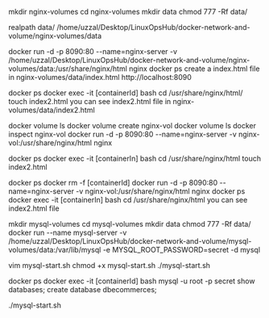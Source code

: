 mkdir nginx-volumes
cd nginx-volumes
mkdir data
chmod 777 -Rf data/

realpath data/
/home/uzzal/Desktop/LinuxOpsHub/docker-network-and-volume/nginx-volumes/data

docker run -d -p 8090:80 --name=nginx-server -v /home/uzzal/Desktop/LinuxOpsHub/docker-network-and-volume/nginx-volumes/data:/usr/share/nginx/html nginx
docker ps
create a index.html file in nginx-volumes/data/index.html
http://localhost:8090

docker ps
docker exec -it [containerId] bash
cd /usr/share/nginx/html/
touch index2.html
you can see index2.html file in nginx-volumes/data/index2.html

docker volume ls
docker volume create nginx-vol
docker volume ls
docker inspect nginx-vol
docker run -d -p 8090:80 --name=nginx-server -v nginx-vol:/usr/share/nginx/html nginx

docker ps
docker exec -it [containerIn] bash
cd /usr/share/nginx/html
touch index2.html

docker ps
docker rm -f [containerId]
docker run -d -p 8090:80 --name=nginx-server -v nginx-vol:/usr/share/nginx/html nginx
docker ps
docker exec -it [containerIn] bash
cd /usr/share/nginx/html
you can see index2.html file


mkdir mysql-volumes
cd mysql-volumes
mkdir data
chmod 777 -Rf data/
docker run --name mysql-server -v /home/uzzal/Desktop/LinuxOpsHub/docker-network-and-volume/mysql-volumes/data:/var/lib/mysql -e MYSQL_ROOT_PASSWORD=secret -d mysql

vim mysql-start.sh
chmod +x mysql-start.sh
./mysql-start.sh

docker ps
docker exec -it [containerId] bash
mysql -u root -p
secret
show databases;
create database dbecommerces;

./mysql-start.sh